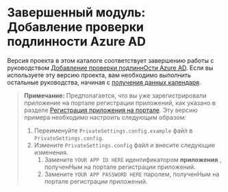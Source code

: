 # <a name="completed-module-add-azure-ad-authentication"></a>Завершенный модуль: Добавление проверки подлинности Azure AD

Версия проекта в этом каталоге соответствует завершению работы с руководством [Добавление проверки подлиннОсти Azure AD](https://docs.microsoft.com/graph/training/aspnet-tutorial?tutorial-step=3). Если вы используете эту версию проекта, вам необходимо выполнить остальные руководства, начиная с [получения данных календаря](https://docs.microsoft.com/graph/training/aspnet-tutorial?tutorial-step=4).

> **Примечание:** Предполагается, что вы уже зарегистрировали приложение на портале регистрации приложений, как указано в разделе [Регистрация приложения на портале](https://docs.microsoft.com/graph/training/aspnet-tutorial?tutorial-step=2). Эту версию примера необходимо настроить следующим образом:
>
> 1. Переименуйте `PrivateSettings.config.example` файл в `PrivateSettings.config`.
> 1. Измените `PrivateSettings.config` файл и внесите следующие изменения.
>     1. Замените `YOUR APP ID HERE` идентификатором **приложения** , полученНым на портале регистрации приложений.
>     1. Замените `YOUR APP PASSWORD HERE` паролем, полученНым на портале регистрации приложений.